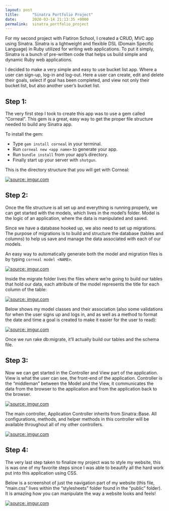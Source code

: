 ```yaml
---
layout: post
title:      "Sinatra Portfolio Project"
date:       2020-03-14 21:13:35 +0000
permalink:  sinatra_portfolio_project
---
```


For my second project with Flatiron School, I created a CRUD, MVC app using Sinatra.  Sinatra is a lightweight and flexible DSL (Domain Specific Language) in Ruby utilized for writing web applications. To put it simply, Sinatra is a bunch of pre-written code that helps us build simple and dynamic Ruby web applications.  

I decided to make a very simple and easy to use bucket list app. Where a user can sign-up, log-in and log-out. Here a user can create, edit and delete their goals, select if goal has been completed, and view not only their bucket list, but also another user’s bucket list. 

## Step 1:
The very first step I took to create this app was to use a gem called “Corneal”. This gem is a great, easy way to get the proper file structure needed to build any Sinatra app. 

To install the gem:

* Type `gem install corneal` in your terminal.
* Run `corneal new <app name>` to generate your app. 
* Run `bundle install` from your app’s directory. 
* Finally start up your server with `shotgun`. 

This is the directory structure that you will get with Corneal: 

<a href="https://imgur.com/VFEStaI"><img src="https://imgur.com/VFEStaI.png" title="source: imgur.com" /></a>

## Step 2:
Once the file structure is all set up and everything is running properly, we can get started with the models, which lives in the model’s folder. Model is the logic of an application, where the data is manipulated and saved. 

Since we have a database hooked up, we also need to set up migrations. The purpose of migrations is to build and structure the database (tables and columns) to help us save and manage the data associated with each of our models.  

An easy way to automatically generate both the model and migration files is by typing `corneal model <NAME>`. 

<a href="https://imgur.com/5rir820"><img src="https://imgur.com/5rir820.png" title="source: imgur.com" /></a>

Inside the migrate folder lives the files where we’re going to build our tables that hold our data, each attribute of the model represents the title for each column of the table:

<a href="https://imgur.com/2AfGusB"><img src="https://imgur.com/2AfGusB.png" title="source: imgur.com" /></a>

Below shows my model classes and their association (also some validations for when the user signs up and logs in, and as well as a method to format the date and time a goal is created to make it easier for the user to read):

<a href="https://imgur.com/zgoMHqB"><img src="https://imgur.com/zgoMHqB.png" title="source: imgur.com" /></a>

Once we run rake db:migrate, it’ll actually build our tables and the schema file.

## Step 3:
Now we can get started in the Controller and View part of the application. View is what the user can see, the front-end of the application. Controller is the “middleman” between the Model and the View, it communicates the data from the browser to the application and from the application back to the browser. 

<a href="https://imgur.com/ub4EQBR"><img src="https://imgur.com/ub4EQBR.png" title="source: imgur.com" /></a>

The main controller, Application Controller inherits from Sinatra::Base. All configurations, methods, and helper methods in this controller will be available throughout all of my other controllers. 

<a href="https://imgur.com/8kEjLjA"><img src="https://imgur.com/8kEjLjA.png" title="source: imgur.com" /></a>

## Step 4:
The very last step taken to finalize my project was to style my website, this is was one of my favorite steps since I was able to beautify all the hard work put into this application using CSS. 

Below is a screenshot of just the navigation part of my website (this file, “main.css” lives within the “stylesheets” folder found in the “public” folder). It is amazing how you can manipulate the way a website looks and feels! 

<a href="https://imgur.com/LwfQgXH"><img src="https://imgur.com/LwfQgXH.png" title="source: imgur.com" /></a>






